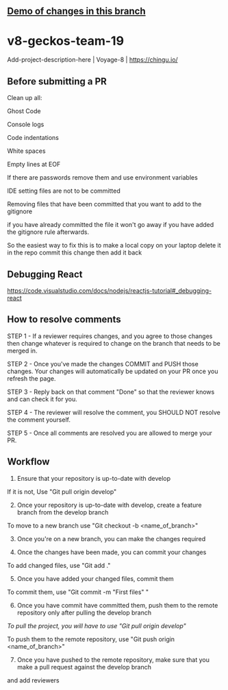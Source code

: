 **[Demo of changes in this branch](http://geckos19-hangman.surge.sh)**
----------------------
# v8-geckos-team-19
Add-project-description-here | Voyage-8 | https://chingu.io/

Before submitting a PR
----------------------

Clean up all:

Ghost Code

Console logs

Code indentations

White spaces

Empty lines at EOF

If there are passwords remove them and use environment variables

IDE setting files are not to be committed

Removing files that have been committed that you want to add to the gitignore

if you have already committed the file it won't go away if you have added the gitignore rule afterwards.

So the easiest way to fix this is to make a local copy on your laptop
delete it in the repo
commit this change
then add it back

Debugging React
---------------
https://code.visualstudio.com/docs/nodejs/reactjs-tutorial#_debugging-react

How to resolve comments
-----------------------

STEP 1 - If a reviewer requires changes, and you agree to those changes then change whatever is required to change on the branch that needs to be merged in.

STEP 2 - Once you've made the changes COMMIT and PUSH those changes.
Your changes will automatically be updated on your PR once you refresh the page.

STEP 3 - Reply back on that comment "Done" so that the reviewer knows and can check it for you.

STEP 4 - The reviewer will resolve the comment, you SHOULD NOT resolve the comment yourself.

STEP 5 - Once all comments are resolved you are allowed to merge your PR.


Workflow
--------

1. Ensure that your repository is up-to-date with develop

If it is not, Use "Git pull origin develop"

2. Once your repository is up-to-date with develop, create a feature branch from the develop branch

To move to a new branch use "Git checkout -b <name_of_branch>"

3. Once you're on a new branch, you can make the changes required

4. Once the changes have been made, you can commit your changes

To add changed files, use "Git add ."

5. Once you have added your changed files, commit them

To commit them, use "Git commit -m "First files" "

6. Once you have commit have committed them, push them to the remote repository only after pulling the develop branch

*To pull the project, you will have to use "Git pull origin develop"*

To push them to the remote repository, use "Git push origin <name_of_branch>"

7. Once you have pushed to the remote repository, make sure that you make a pull request against the develop branch

and add reviewers
